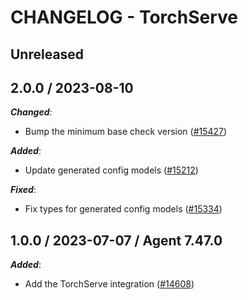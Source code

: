 # CHANGELOG - TorchServe

## Unreleased

## 2.0.0 / 2023-08-10

***Changed***:

* Bump the minimum base check version ([#15427](https://github.com/DataDog/integrations-core/pull/15427))

***Added***:

* Update generated config models ([#15212](https://github.com/DataDog/integrations-core/pull/15212))

***Fixed***:

* Fix types for generated config models ([#15334](https://github.com/DataDog/integrations-core/pull/15334))

## 1.0.0 / 2023-07-07 / Agent 7.47.0

***Added***:

* Add the TorchServe integration ([#14608](https://github.com/DataDog/integrations-core/pull/14608))
